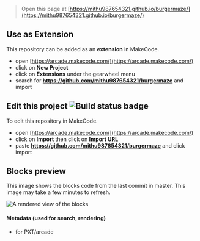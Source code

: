  


> Open this page at [https://mithu987654321.github.io/burgermaze/](https://mithu987654321.github.io/burgermaze/)

## Use as Extension

This repository can be added as an **extension** in MakeCode.

* open [https://arcade.makecode.com/](https://arcade.makecode.com/)
* click on **New Project**
* click on **Extensions** under the gearwheel menu
* search for **https://github.com/mithu987654321/burgermaze** and import

## Edit this project ![Build status badge](https://github.com/mithu987654321/burgermaze/workflows/MakeCode/badge.svg)

To edit this repository in MakeCode.

* open [https://arcade.makecode.com/](https://arcade.makecode.com/)
* click on **Import** then click on **Import URL**
* paste **https://github.com/mithu987654321/burgermaze** and click import

## Blocks preview

This image shows the blocks code from the last commit in master.
This image may take a few minutes to refresh.

![A rendered view of the blocks](https://github.com/mithu987654321/burgermaze/raw/master/.github/makecode/blocks.png)

#### Metadata (used for search, rendering)

* for PXT/arcade
<script src="https://makecode.com/gh-pages-embed.js"></script><script>makeCodeRender("{{ site.makecode.home_url }}", "{{ site.github.owner_name }}/{{ site.github.repository_name }}");</script>
